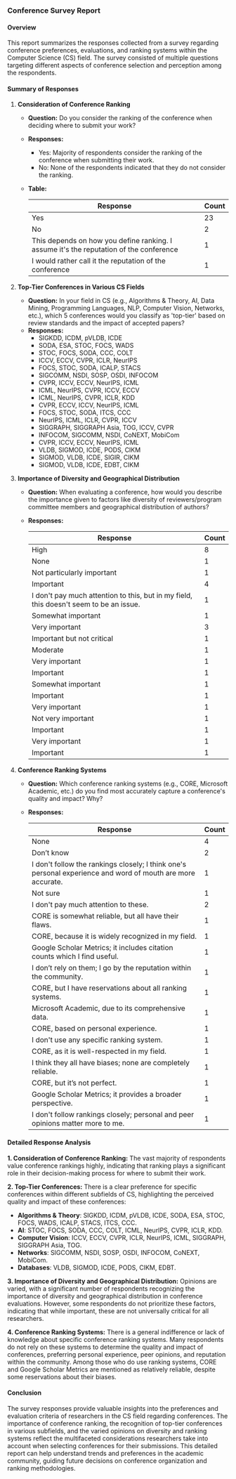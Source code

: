 ### Conference Survey Report

#### Overview
This report summarizes the responses collected from a survey regarding conference preferences, evaluations, and ranking systems within the Computer Science (CS) field. The survey consisted of multiple questions targeting different aspects of conference selection and perception among the respondents.

#### Summary of Responses

1. **Consideration of Conference Ranking**
    - **Question:** Do you consider the ranking of the conference when deciding where to submit your work?
    - **Responses:**
        - Yes: Majority of respondents consider the ranking of the conference when submitting their work.
        - No: None of the respondents indicated that they do not consider the ranking.
    - **Table:**

      | Response | Count |
      |----------|-------|
      | Yes      | 23    |
      | No       | 2     |
      | This depends on how you define ranking. I assume it's the reputation of the conference | 1 |
      | I would rather call it the reputation of the conference | 1 |

2. **Top-Tier Conferences in Various CS Fields**
    - **Question:** In your field in CS (e.g., Algorithms & Theory, AI, Data Mining, Programming Languages, NLP, Computer Vision, Networks, etc.), which 5 conferences would you classify as 'top-tier' based on review standards and the impact of accepted papers?
    - **Responses:**
        - SIGKDD, ICDM, pVLDB, ICDE
        - SODA, ESA, STOC, FOCS, WADS
        - STOC, FOCS, SODA, CCC, COLT
        - ICCV, ECCV, CVPR, ICLR, NeurIPS
        - FOCS, STOC, SODA, ICALP, STACS
        - SIGCOMM, NSDI, SOSP, OSDI, INFOCOM
        - CVPR, ICCV, ECCV, NeurIPS, ICML
        - ICML, NeurIPS, CVPR, ICCV, ECCV
        - ICML, NeurIPS, CVPR, ICLR, KDD
        - CVPR, ECCV, ICCV, NeurIPS, ICML
        - FOCS, STOC, SODA, ITCS, CCC
        - NeurIPS, ICML, ICLR, CVPR, ICCV
        - SIGGRAPH, SIGGRAPH Asia, TOG, ICCV, CVPR
        - INFOCOM, SIGCOMM, NSDI, CoNEXT, MobiCom
        - CVPR, ICCV, ECCV, NeurIPS, ICML
        - VLDB, SIGMOD, ICDE, PODS, CIKM
        - SIGMOD, VLDB, ICDE, SIGIR, CIKM
        - SIGMOD, VLDB, ICDE, EDBT, CIKM
        

3. **Importance of Diversity and Geographical Distribution**
    - **Question:** When evaluating a conference, how would you describe the importance given to factors like diversity of reviewers/program committee members and geographical distribution of authors?
    - **Responses:**

      | Response | Count |
      |----------|-------|
      | High     | 8     |
      | None     | 1     |
      | Not particularly important | 1 |
      | Important | 4 |
      | I don't pay much attention to this, but in my field, this doesn't seem to be an issue. | 1 |
      | Somewhat important | 1 |
      | Very important | 3 |
      | Important but not critical | 1 |
      | Moderate | 1 |
      | Very important | 1 |
      | Important | 1 |
      | Somewhat important | 1 |
      | Important | 1 |
      | Very important | 1 |
      | Not very important | 1 |
      | Important | 1 |
      | Very important | 1 |
      | Important | 1 |


4. **Conference Ranking Systems**
    - **Question:** Which conference ranking systems (e.g., CORE, Microsoft Academic, etc.) do you find most accurately capture a conference's quality and impact? Why?
    - **Responses:**

      | Response | Count |
      |----------|-------|
      | None     | 4     |
      | Don’t know | 2 |
      | I don't follow the rankings closely; I think one's personal experience and word of mouth are more accurate. | 1 |
      | Not sure | 1 |
      | I don't pay much attention to these. | 2 |
      | CORE is somewhat reliable, but all have their flaws. | 1 |
      | CORE, because it is widely recognized in my field. | 1 |
      | Google Scholar Metrics; it includes citation counts which I find useful. | 1 |
      | I don’t rely on them; I go by the reputation within the community. | 1 |
      | CORE, but I have reservations about all ranking systems. | 1 |
      | Microsoft Academic, due to its comprehensive data. | 1 |
      | CORE, based on personal experience. | 1 |
      | I don't use any specific ranking system. | 1 |
      | CORE, as it is well-respected in my field. | 1 |
      | I think they all have biases; none are completely reliable. | 1 |
      | CORE, but it’s not perfect. | 1 |
      | Google Scholar Metrics; it provides a broader perspective. | 1 |
      | I don't follow rankings closely; personal and peer opinions matter more to me. | 1 |
    
#### Detailed Response Analysis

**1. Consideration of Conference Ranking:**
The vast majority of respondents value conference rankings highly, indicating that ranking plays a significant role in their decision-making process for where to submit their work.

**2. Top-Tier Conferences:**
There is a clear preference for specific conferences within different subfields of CS, highlighting the perceived quality and impact of these conferences:
- **Algorithms & Theory**: SIGKDD, ICDM, pVLDB, ICDE, SODA, ESA, STOC, FOCS, WADS, ICALP, STACS, ITCS, CCC.
- **AI**: STOC, FOCS, SODA, CCC, COLT, ICML, NeurIPS, CVPR, ICLR, KDD.
- **Computer Vision**: ICCV, ECCV, CVPR, ICLR, NeurIPS, ICML, SIGGRAPH, SIGGRAPH Asia, TOG.
- **Networks**: SIGCOMM, NSDI, SOSP, OSDI, INFOCOM, CoNEXT, MobiCom.
- **Databases**: VLDB, SIGMOD, ICDE, PODS, CIKM, EDBT.

**3. Importance of Diversity and Geographical Distribution:**
Opinions are varied, with a significant number of respondents recognizing the importance of diversity and geographical distribution in conference evaluations. However, some respondents do not prioritize these factors, indicating that while important, these are not universally critical for all researchers.

**4. Conference Ranking Systems:**
There is a general indifference or lack of knowledge about specific conference ranking systems. Many respondents do not rely on these systems to determine the quality and impact of conferences, preferring personal experience, peer opinions, and reputation within the community. Among those who do use ranking systems, CORE and Google Scholar Metrics are mentioned as relatively reliable, despite some reservations about their biases.

#### Conclusion
The survey responses provide valuable insights into the preferences and evaluation criteria of researchers in the CS field regarding conferences. The importance of conference ranking, the recognition of top-tier conferences in various subfields, and the varied opinions on diversity and ranking systems reflect the multifaceted considerations researchers take into account when selecting conferences for their submissions. This detailed report can help understand trends and preferences in the academic community, guiding future decisions on conference organization and ranking methodologies.